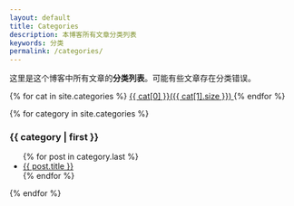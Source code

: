 ```yaml
---
layout: default
title: Categories
description: 本博客所有文章分类列表
keywords: 分类
permalink: /categories/
---
```


这里是这个博客中所有文章的**分类列表**。可能有些文章存在分类错误。

<div class='tag_cloud'>
{% for cat in site.categories %} 
<a href="#{{ cat[0] }}" title="{{ cat[0] }}" rel="{{ cat[1].size }}">{{ cat[0] }}({{ cat[1].size }}) </a>
{% endfor %}
</div>

{% for category in site.categories %}
<h3>{{ category | first }}</h3>
<ul id="{{ category[0] }}">
{% for post in category.last %}
<li><a href="{{ site.url }}{{ post.url }}">{{ post.title }}</a></li>
{% endfor %}
</ul>
{% endfor %}

